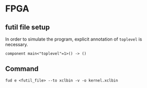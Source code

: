 # FPGA

## futil file setup
In order to simulate the program, explicit annotation of `toplevel` is necessary.
```
component main<"toplevel"=1>() -> ()
```

## Command
```
fud e <futil_file> --to xclbin -v -o kernel.xclbin
```

